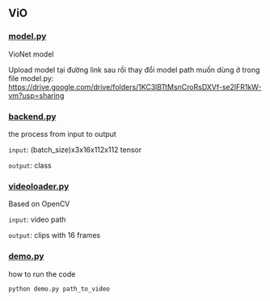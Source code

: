 ## ViO

### [model.py](model.py)

VioNet model

Upload model tại đường link sau rồi thay đổi model path muốn dùng ở trong file model.py:
https://drive.google.com/drive/folders/1KC3lBTtMsnCroRsDXVf-se2lFR1kW-vm?usp=sharing

### [backend.py](backend.py)

the process from input to output

`input`: (batch_size)x3x16x112x112 tensor

`output`: class

### [videoloader.py](videoloader.py)

Based on OpenCV

`input`: video path

`output`: clips with 16 frames

### [demo.py](demo.py)

how to run the code

```
python demo.py path_to_video
```
